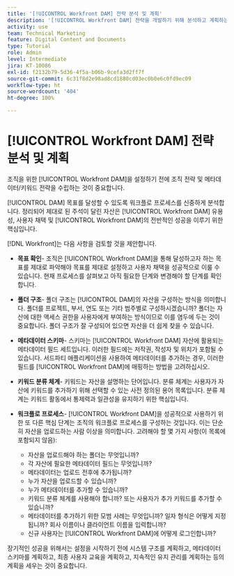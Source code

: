 ```yaml
---
title: '[!UICONTROL Workfront DAM] 전략 분석 및 계획'
description: '[!UICONTROL Workfront DAM] 전략을 개발하기 위해 분석하고 계획하는 방법을 알아봅니다.'
activity: use
team: Technical Marketing
feature: Digital Content and Documents
type: Tutorial
role: Admin
level: Intermediate
jira: KT-10086
exl-id: f2132b79-5d36-4f5a-b06b-9cefa3d2ff7f
source-git-commit: 6c31f8d2e98ad8cd1880cd03ec0b0e6c0fd9ec09
workflow-type: ht
source-wordcount: '404'
ht-degree: 100%

---
```


# [!UICONTROL Workfront DAM] 전략 분석 및 계획

조직을 위한 [!UICONTROL Workfront DAM]을 설정하기 전에 조직 전략 및 메타데이터/키워드 전략을 수립하는 것이 중요합니다.

[!UICONTROL DAM] 목표를 달성할 수 있도록 워크플로 프로세스를 신중하게 분석합니다. 정리되어 제대로 된 주석이 달린 자산은 [!UICONTROL Workfront DAM] 유용성, 사용자 채택 및 [!UICONTROL Workfront DAM]의 전반적인 성공을 이루기 위한 핵심입니다.

[!DNL Workfront]는 다음 사항을 검토할 것을 제안합니다.

* **목표 확인**- 조직은 [!UICONTROL Workfront DAM]을 통해 달성하고자 하는 목표를 제대로 파악해야 목표를 제대로 설정하고 사용자 채택을 성공적으로 이룰 수 있습니다. 현재 프로세스를 살펴보고 아직 필요한 단계와 변경해야 할 단계를 확인합니다.
* **폴더 구조**- 폴더 구조는 [!UICONTROL DAM]의 자산을 구성하는 방식을 의미합니다. 폴더를 프로젝트, 부서, 연도 또는 기타 범주별로 구성하시겠습니까? 폴더는 자산에 대한 액세스 권한을 사용자에게 부여하는 방식이므로 이를 염두에 두는 것이 중요합니다. 폴더 구조가 잘 구성되어 있으면 자산을 더 쉽게 찾을 수 있습니다.
* **메타데이터 스키마**- 스키마는 [!UICONTROL Workfront DAM] 자산에 활용되는 메타데이터 필드 세트입니다. 이러한 필드에는 저작권, 작성자 및 위치가 포함될 수 있습니다. 서드파티 애플리케이션을 사용하여 메타데이터를 추가하는 경우, 이러한 필드를 [!UICONTROL Workfront DAM]에 매핑하는 방법을 고려하십시오.
* **키워드 분류 체계**- 키워드는 자산을 설명하는 단어입니다. 분류 체계는 사용자가 자산에 키워드를 추가하기 위해 선택할 수 있는 사전 정의된 용어 목록입니다. 분류 체계는 키워드 활동에서 통제력과 일관성을 유지하기 위한 핵심입니다.
* **워크플로 프로세스**- [!UICONTROL Workfront DAM]을 성공적으로 사용하기 위한 또 다른 핵심 단계는 조직의 워크플로 프로세스를 구성하는 것입니다. 이는 단순히 자산을 업로드하는 사람 이상을 의미합니다. 고려해야 할 몇 가지 사항(이 목록에 포함되지 않음):

   * 자산을 업로드해야 하는 폴더는 무엇입니까?
   * 각 자산에 필요한 메타데이터 필드는 무엇입니까?
   * 메타데이터는 업로드 전후에 추가됩니까?
   * 누가 자산을 업로드할 수 있습니까?
   * 누가 메타데이터를 추가할 수 있습니까?
   * 키워드 분류 체계를 사용해야 합니까? 또는 사용자가 추가 키워드를 추가할 수 있습니까?
   * 메타데이터를 추가하기 위한 모범 사례는 무엇입니까? 일자 형식은 어떻게 지정됩니까? 회사 이름이나 클라이언트 이름을 입력합니까?
   * 신규 사용자는 [!UICONTROL Workfront DAM]에 어떻게 로그인합니까?

장기적인 성공을 위해서는 설정을 시작하기 전에 시스템 구조를 계획하고, 메타데이터 스키마를 계획하고, 최종 사용자 교육을 계획하고, 지속적인 유지 관리를 계획하는 등의 계획을 세우는 것이 중요합니다.
